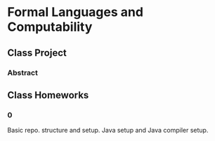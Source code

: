 # Formal Languages and Computability

## Class Project

### Abstract

## Class Homeworks

### 0 

Basic repo. structure and setup. Java setup and Java compiler setup.

